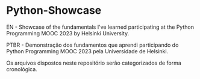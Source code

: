 # Python-Showcase
EN - Showcase of the fundamentals I've learned participating at the Python Programming MOOC 2023 by Helsinki University.

PTBR - Demonstração dos fundamentos que aprendi participando do Python Programming MOOC 2023 pela Universidade de Helsinki.

Os arquivos dispostos neste repositório serão categorizados de forma cronológica.
